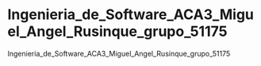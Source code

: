 # Ingenieria_de_Software_ACA3_Miguel_Angel_Rusinque_grupo_51175
Ingenieria_de_Software_ACA3_Miguel_Angel_Rusinque_grupo_51175 
